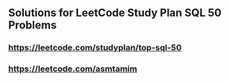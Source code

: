 ## Solutions for LeetCode Study Plan SQL 50 Problems

### https://leetcode.com/studyplan/top-sql-50
### https://leetcode.com/asmtamim
